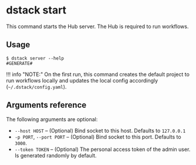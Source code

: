 # dstack start

This command starts the Hub server. The Hub is required to run workflows.

## Usage

<div class="termy">

```shell
$ dstack server --help
#GENERATE#
```

</div>

!!! info "NOTE:"
    On the first run, this command creates the default project to run workflows locally and updates the local config 
    accordingly (`~/.dstack/config.yaml`).

## Arguments reference

The following arguments are optional:

-  `--host HOST` – (Optional) Bind socket to this host. Defaults to `127.0.0.1`
-  `-p PORT`, `--port PORT` – (Optional) Bind socket to this port. Defaults to `3000`.
-  `--token TOKEN` – (Optional) The personal access token of the admin user. Is generated randomly by default.